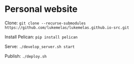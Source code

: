 # Personal website

Clone:
```git clone --recurse-submodules https://github.com/lukemelas/lukemelas.github.io-src.git```

Install Pelican:
```pip install pelican```

Serve:
```./develop_server.sh start```

Publish:
```./deploy.sh```



